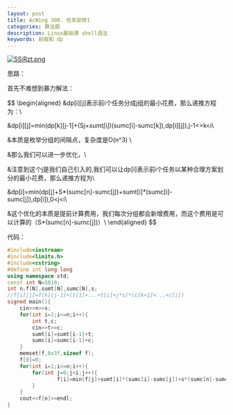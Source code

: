 ```yaml
---
layout: post
title: AcWing 300. 任务安排1 
categories: 算法题
description: Linux基础课 shell语法
keywords: 前缀和 dp
---
```


[![5SiRzt.png](https://z3.ax1x.com/2021/10/07/5SiRzt.png)](https://imgtu.com/i/5SiRzt)

思路：



首先不难想到暴力解法：




$$
\begin{aligned}
&dp[i][j]表示前i个任务分成j组的最小花费，那么递推方程为：\\

&dp[i][j]=min(dp[k][j-1]+(S*j+sumt[i])*(sumc[i]-sumc[k]),dp[i][j]),j-1<=k<i\\

&本质是枚举分组的间隔点，复杂度是O(n^3) \\

&那么我们可以进一步优化，\\

&注意到这个j是我们自己引入的,我们可以让dp[i]表示前i个任务以某种合理方案划分的最小花费，那么递推方程为\\

&dp[i]=min(dp[j]+S*(sumc[n]-sumc[j])+sumt[i]*(sumc[i]-sumc[j]),dp[i]),0<j<i\\

&这个优化的本质是提前计算费用，我们每次分组都会新增费用，而这个费用是可以计算的（S*(sumc[n]-sumc[j])）\\
\end{aligned}
$$


代码：

```c++
#include<iostream>
#include<limits.h>
#include<cstring>
#define int long long
using namespace std;
const int N=5010;
int n,f[N],sumt[N],sumc[N],s;
//f[i][j]=f[k][j-1]+(t[1]+...+t[i]+j*s)*(c[k+1]+...+c[i])
signed main(){
    cin>>n>>s;
    for(int i=1;i<=n;i++){
        int t,c;
        cin>>t>>c;
        sumt[i]=sumt[i-1]+t;
        sumc[i]=sumc[i-1]+c;
    }
    memset(f,0x3f,sizeof f);
    f[0]=0;
    for(int i=1;i<=n;i++){
        for(int j=0;j<i;j++){
                f[i]=min(f[j]+sumt[i]*(sumc[i]-sumc[j])+s*(sumc[n]-sumc[j]),f[i]);
        }
    }
    cout<<f[n]<<endl;
}


```





